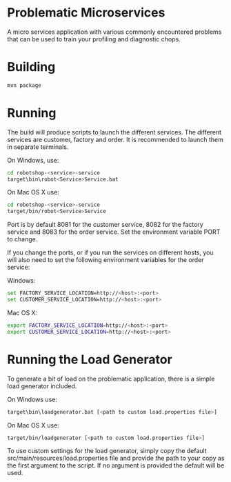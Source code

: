 # Problematic Microservices
A micro services application with various commonly encountered problems that can be used to train your profiling and diagnostic chops.

# Building
```bash
mvn package
```
# Running
The build will produce scripts to launch the different services. The different services are customer, factory and order. It is recommended to launch them in separate terminals.

On Windows, use:

```bash
cd robotshop-<service>-service
target\bin\robot<Service>Service.bat
```

On Mac OS X use:

```bash
cd robotshop-<service>-service
target/bin/robot<Service>Service
```

Port is by default 8081 for the customer service, 8082 for the factory service and 8083 for the order service. Set the environment variable PORT to change.

If you change the ports, or if you run the services on different hosts, you will also need to set the following environment variables for the order service:

Windows:

```bash
set FACTORY_SERVICE_LOCATION=http://<host>:<port>
set CUSTOMER_SERVICE_LOCATION=http://<host>:<port>
```

Mac OS X:

```bash
export FACTORY_SERVICE_LOCATION=http://<host>:<port>
export CUSTOMER_SERVICE_LOCATION=http://<host>:<port>
```

# Running the Load Generator
To generate a bit of load on the problematic application, there is a simple load generator included.

On Windows use:

```bash
target\bin\loadgenerator.bat [<path to custom load.properties file>]
```

On Mac OS X use:

```bash
target/bin/loadgenerator [<path to custom load.properties file>]
```

To use custom settings for the load generator, simply copy the default src/main/resources/load.properties
file and provide the path to your copy as the first argument to the script. If no argument is provided
the default will be used.
